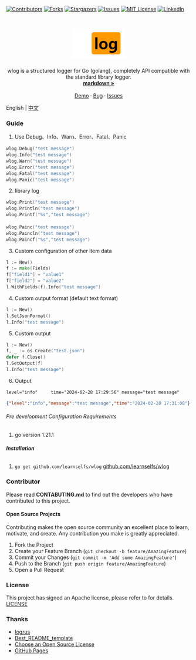 
<!-- PROJECT SHIELDS -->

[![Contributors][contributors-shield]][contributors-url]
[![Forks][forks-shield]][forks-url]
[![Stargazers][stars-shield]][stars-url]
[![Issues][issues-shield]][issues-url]
[![MIT License][license-shield]][license-url]
[![LinkedIn][linkedin-shield]][linkedin-url]

<!-- PROJECT LOGO -->
<br />

<p align="center">
  <a href="https://github.com/learnselfs/wlog/">
    <img src="logo.png" alt="Logo"  height="80">
  </a>

<h3 align="center"></h3>
  <p align="center">
wlog is a structured logger for Go (golang), completely API compatible with the standard library logger.
    <br />
    <a href="https://github.com//learnselfs/wlog"><strong> markdown »</strong></a>
    <br />
    <br />
    <a href="https://github.com//learnselfs/wlog">Demo</a>
    ·
    <a href="https://github.com//learnselfs/wlog/issues">Bug</a>
    ·
    <a href="https://github.com//learnselfs/wlog/issues">Issues</a>
  </p>

</p>

English | [中文](./README_ch.md)
### Guide
1. Use Debug、Info、Warn、Error、Fatal、Panic
```go
wlog.Debug("test message")
wlog.Info("test message")
wlog.Warn("test message")
wlog.Error("test message")
wlog.Fatal("test message")
wlog.Panic("test message")
```
2. library log 
````go
wlog.Print("test message")
wlog.Println("test message")
wlog.Printf("%s","test message")

wlog.Painc("test message")
wlog.Paincln("test message")
wlog.Paincf("%s","test message")
````
3. Custom configuration of other item data
```go
l := New()
f := make(Fields)
f["field1"] = "value1"
f["field2"] = "value2"
l.WithFields(f).Info("test message")
```
4. Custom output format (default text format)
```go
l := New()
l.SetJsonFormat()
l.Info("test message")
```
5. Custom output
```go
l := New()
f, _ := os.Create("test.json")
defer f.Close()
l.SetOutput(f)
l.Info("test message")

```
6. Output
```text
level="info"	 time="2024-02-28 17:29:50"	message="test message"
```
```json
{"level":"info","message":"test message","time":"2024-02-28 17:31:08"}
```
###### Pre development Configuration Requirements

1. go version 1.21.1

###### **Installation**

1. `go get github.com/learnselfs/wlog`
   [github.com/learnselfs/wlog](https://pkg.go.dev/github.com/learnselfs/wlog)

### Contributor 
Please read **CONTABUTING.md** to find out the developers who have contributed to this project.


#### Open Source Projects

Contributing makes the open source community an excellent place to learn, motivate, and create.
Any contribution you make is greatly appreciated.


1. Fork the Project
2. Create your Feature Branch (`git checkout -b feature/AmazingFeature`)
3. Commit your Changes (`git commit -m 'Add some AmazingFeature'`)
4. Push to the Branch (`git push origin feature/AmazingFeature`)
5. Open a Pull Request

### License

This project has signed an Apache license, please refer to for details.
[LICENSE](https://github.com/learnselfs/wlog/blob/master/LICENSE)

### Thanks


- [logrus](https://github.com/sirupsen/logrus)
- [Best_README_template](https://github.com/shaojintian/Best_README_template)
- [Choose an Open Source License](https://choosealicense.com)
- [GitHub Pages](https://pages.github.com)

<!-- links -->
[your-project-path]:/learnselfs/wlog
[contributors-shield]: https://img.shields.io/github/contributors/learnselfs/wlog.svg?style=flat-square
[contributors-url]: https://github.com//learnselfs/wlog/graphs/contributors
[forks-shield]: https://img.shields.io/github/forks//learnselfs/wlog.svg?style=flat-square
[forks-url]: https://github.com/learnselfs/wlog/network/members
[stars-shield]: https://img.shields.io/github/stars//learnselfs/wlog.svg?style=flat-square
[stars-url]: https://github.com//learnselfs/wlog/stargazers
[issues-shield]: https://img.shields.io/github/issues/learnselfs/wlog.svg?style=flat-square
[issues-url]: https://img.shields.io/github/issues//learnselfs/wlog.svg
[license-shield]: https://img.shields.io/github/license//learnselfs/wlog.svg?style=flat-square
[license-url]: https://github.com/learnselfs/wlog/blob/master/LICENSE
[linkedin-shield]: https://img.shields.io/badge/-LinkedIn-black.svg?style=flat-square&logo=linkedin&colorB=555
[linkedin-url]: https://linkedin.com/in/shaojintian
